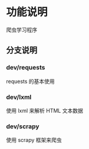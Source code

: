 # 功能说明
爬虫学习程序

## 分支说明

### dev/requests
 requests 的基本使用

### dev/lxml
使用 lxml 来解析 HTML 文本数据

### dev/scrapy
使用 scrapy 框架来爬虫
